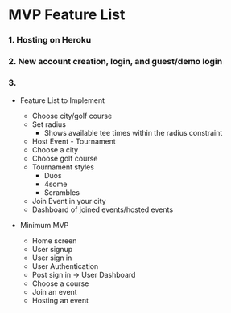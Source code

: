 # MVP Feature List 

### 1. Hosting on Heroku

### 2. New account creation, login, and guest/demo login

### 3. 
- Feature List to Implement
  - Choose city/golf course 
  - Set radius 
    - Shows available tee times within the radius constraint 
  - Host Event - Tournament 
  - Choose a city 
  - Choose golf course 
  - Tournament styles 
    - Duos
    - 4some
    - Scrambles 
  - Join Event in your city 
  - Dashboard of joined events/hosted events 

- Minimum MVP
  - Home screen
  - User signup
  - User sign in
  - User Authentication 
  - Post sign in -> User Dashboard
  - Choose a course 
  - Join an event
  - Hosting an event
